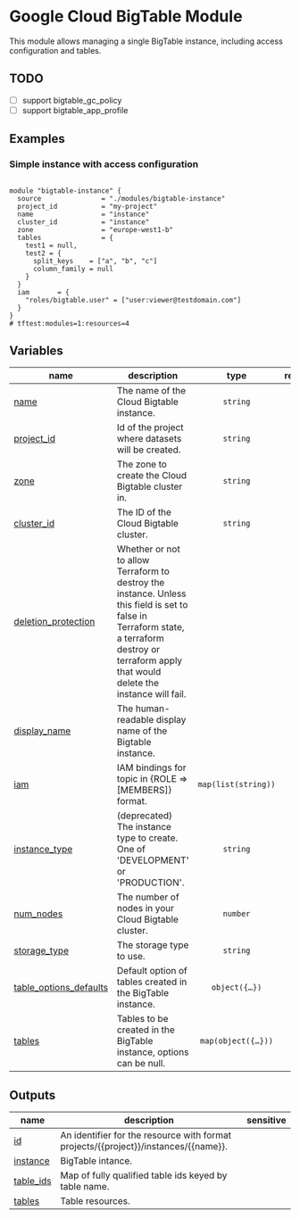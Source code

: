 # Google Cloud BigTable Module

This module allows managing a single BigTable instance, including access configuration and tables.

## TODO

- [ ] support bigtable_gc_policy
- [ ] support bigtable_app_profile

## Examples

### Simple instance with access configuration

```hcl

module "bigtable-instance" {
  source               = "./modules/bigtable-instance"
  project_id           = "my-project"
  name                 = "instance"
  cluster_id           = "instance"
  zone                 = "europe-west1-b"
  tables               = {
    test1 = null,
    test2 = {
      split_keys    = ["a", "b", "c"]
      column_family = null
    }
  }
  iam       = {
    "roles/bigtable.user" = ["user:viewer@testdomain.com"]
  }
}
# tftest:modules=1:resources=4
```
<!-- BEGIN TFDOC -->

## Variables

| name | description | type | required | default |
|---|---|:---:|:---:|:---:|
| [name](variables.tf#L45) | The name of the Cloud Bigtable instance. | <code>string</code> | ✓ |  |
| [project_id](variables.tf#L56) | Id of the project where datasets will be created. | <code>string</code> | ✓ |  |
| [zone](variables.tf#L88) | The zone to create the Cloud Bigtable cluster in. | <code>string</code> | ✓ |  |
| [cluster_id](variables.tf#L17) | The ID of the Cloud Bigtable cluster. | <code>string</code> |  | <code>&#34;europe-west1&#34;</code> |
| [deletion_protection](variables.tf#L23) | Whether or not to allow Terraform to destroy the instance. Unless this field is set to false in Terraform state, a terraform destroy or terraform apply that would delete the instance will fail. | <code></code> |  | <code>true</code> |
| [display_name](variables.tf#L28) | The human-readable display name of the Bigtable instance. | <code></code> |  | <code>null</code> |
| [iam](variables.tf#L33) | IAM bindings for topic in {ROLE => [MEMBERS]} format. | <code>map&#40;list&#40;string&#41;&#41;</code> |  | <code>&#123;&#125;</code> |
| [instance_type](variables.tf#L39) | (deprecated) The instance type to create. One of 'DEVELOPMENT' or 'PRODUCTION'. | <code>string</code> |  | <code>null</code> |
| [num_nodes](variables.tf#L50) | The number of nodes in your Cloud Bigtable cluster. | <code>number</code> |  | <code>1</code> |
| [storage_type](variables.tf#L61) | The storage type to use. | <code>string</code> |  | <code>&#34;SSD&#34;</code> |
| [table_options_defaults](variables.tf#L67) | Default option of tables created in the BigTable instance. | <code title="object&#40;&#123;&#10;  split_keys    &#61; list&#40;string&#41;&#10;  column_family &#61; string&#10;&#125;&#41;">object&#40;&#123;&#8230;&#125;&#41;</code> |  | <code title="&#123;&#10;  split_keys    &#61; &#91;&#93;&#10;  column_family &#61; null&#10;&#125;">&#123;&#8230;&#125;</code> |
| [tables](variables.tf#L79) | Tables to be created in the BigTable instance, options can be null. | <code title="map&#40;object&#40;&#123;&#10;  split_keys    &#61; list&#40;string&#41;&#10;  column_family &#61; string&#10;&#125;&#41;&#41;">map&#40;object&#40;&#123;&#8230;&#125;&#41;&#41;</code> |  | <code>&#123;&#125;</code> |

## Outputs

| name | description | sensitive |
|---|---|:---:|
| [id](outputs.tf#L17) | An identifier for the resource with format projects/{{project}}/instances/{{name}}. |  |
| [instance](outputs.tf#L26) | BigTable intance. |  |
| [table_ids](outputs.tf#L35) | Map of fully qualified table ids keyed by table name. |  |
| [tables](outputs.tf#L40) | Table resources. |  |

<!-- END TFDOC -->
